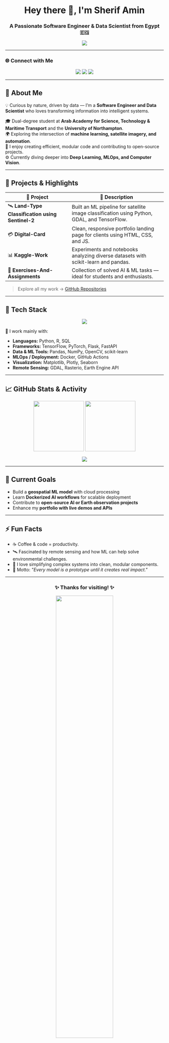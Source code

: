 <!-- Animated Header -->
<h1 align="center">Hey there 👋, I'm Sherif Amin</h1>
<h3 align="center">A Passionate Software Engineer & Data Scientist from Egypt 🇪🇬</h3>

<!-- Typing animation -->
<p align="center">
  <a href="https://git.io/typing-svg">
    <img src="https://readme-typing-svg.herokuapp.com?font=Fira+Code&pause=1000&color=3EB489&width=550&lines=Data+Scientist+%7C+ML+Engineer+%7C+AI+Developer;Passionate+about+Geospatial+and+Satellite+Analytics;Always+learning%2C+building%2C+and+exploring+new+tech!">
  </a>
</p>

---

### 🌐 Connect with Me
<p align="center">
  <a href="https://www.linkedin.com/in/sherif-amin-9a476b278/"><img src="https://img.shields.io/badge/LinkedIn-0077B5?style=for-the-badge&logo=linkedin&logoColor=white"/></a>
  <a href="mailto:youremail@example.com"><img src="https://img.shields.io/badge/Gmail-D14836?style=for-the-badge&logo=gmail&logoColor=white"/></a>
  <a href="https://sherif-amin-0wlgobf.gamma.site"><img src="https://img.shields.io/badge/Portfolio-000000?style=for-the-badge&logo=About.me&logoColor=white"/></a>
</p>

---

## 🧠 About Me

💡 Curious by nature, driven by data — I’m a **Software Engineer and Data Scientist** who loves transforming information into intelligent systems.

🎓 Dual-degree student at **Arab Academy for Science, Technology & Maritime Transport** and the **University of Northampton**.  
🌍 Exploring the intersection of **machine learning, satellite imagery, and automation**.  
🧩 I enjoy creating efficient, modular code and contributing to open-source projects.  
⚙️ Currently diving deeper into **Deep Learning, MLOps, and Computer Vision**.  

---

## 🚀 Projects & Highlights

| 🔹 Project | 💬 Description |
|-------------|----------------|
| 🛰️ **Land-Type Classification using Sentinel-2** | Built an ML pipeline for satellite image classification using Python, GDAL, and TensorFlow. |
| 💳 **Digital-Card** | Clean, responsive portfolio landing page for clients using HTML, CSS, and JS. |
| 📊 **Kaggle-Work** | Experiments and notebooks analyzing diverse datasets with scikit-learn and pandas. |
| 🎯 **Exercises-And-Assignments** | Collection of solved AI & ML tasks — ideal for students and enthusiasts. |

> Explore all my work → [GitHub Repositories](https://github.com/SherifAmino?tab=repositories)

---

## 🧰 Tech Stack

<p align="center">
  <img src="https://skillicons.dev/icons?i=python,html,css,js,flask,tensorflow,pytorch,git,github,docker,linux,vscode&theme=dark" />
</p>

🧪 I work mainly with:
- **Languages:** Python, R, SQL  
- **Frameworks:** TensorFlow, PyTorch, Flask, FastAPI  
- **Data & ML Tools:** Pandas, NumPy, OpenCV, scikit-learn  
- **MLOps / Deployment:** Docker, GitHub Actions  
- **Visualization:** Matplotlib, Plotly, Seaborn  
- **Remote Sensing:** GDAL, Rasterio, Earth Engine API  

---

## 📈 GitHub Stats & Activity

<p align="center">
  <img src="https://github-readme-stats.vercel.app/api?username=SherifAmino&show_icons=true&theme=github_dark&count_private=true" height="160px"/>
  <img src="https://github-readme-streak-stats.herokuapp.com/?user=SherifAmino&theme=github-dark-blue" height="160px"/>
</p>

<p align="center">
  <img src="https://github-readme-stats.vercel.app/api/top-langs/?username=SherifAmino&layout=compact&theme=github_dark"/>
</p>

---

## 🧭 Current Goals

- Build a **geospatial ML model** with cloud processing  
- Learn **Dockerized AI workflows** for scalable deployment  
- Contribute to **open-source AI or Earth observation projects**  
- Enhance my **portfolio with live demos and APIs**

---

## ⚡ Fun Facts

- ☕ Coffee & code = productivity.  
- 🛰️ Fascinated by remote sensing and how ML can help solve environmental challenges.  
- 🧩 I love simplifying complex systems into clean, modular components.  
- 🌱 Motto: *"Every model is a prototype until it creates real impact."*

---

<h3 align="center">✨ Thanks for visiting! ✨</h3>

<p align="center">
  <img src="https://github.com/SherifAmino/SherifAmino/blob/main/assets/wave.svg" width="60%">
</p>
